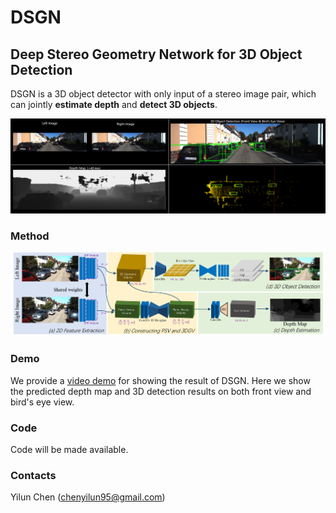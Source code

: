 # DSGN
## Deep Stereo Geometry Network for 3D Object Detection

DSGN is a 3D object detector with only input of a stereo image pair, which can jointly **estimate depth** and **detect 3D objects**. 

<div align="center">
 <img src="doc/sample_result.png">
</div>

### Method

<div align="center">
 <img src="doc/pipeline.png">
</div>

### Demo

We provide a [video demo](https://www.youtube.com/watch?v=u6mQW89wBbo) for showing the result of DSGN. Here we show the predicted depth map and 3D detection results on both front view and bird's eye view.

### Code
Code will be made available.

### Contacts
Yilun Chen (chenyilun95@gmail.com)

